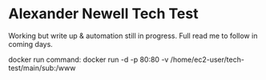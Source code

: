 # Alexander Newell Tech Test 

Working but write up & automation still in progress. Full read me to follow in coming days. 

docker run command: docker run -d -p 80:80 -v /home/ec2-user/tech-test/main/sub:/www <image id>
